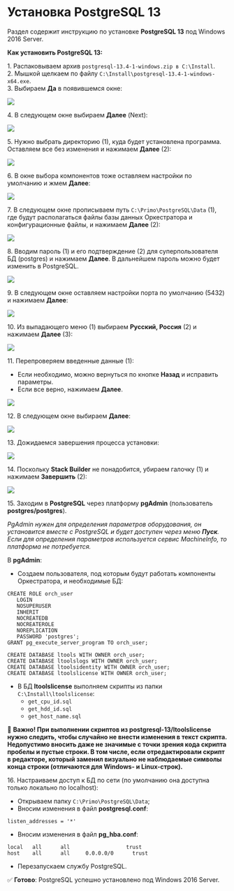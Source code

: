 # Установка PostgreSQL 13
Раздел содержит инструкцию по установке **PostgreSQL 13** под Windows 2016 Server.

**Как установить PostgreSQL 13:**

1\. Распаковываем архив `postgresql-13.4-1-windows.zip в C:\Install`.\
2\. Мышкой щелкаем по файлу `C:\Install\postgresql-13.4-1-windows-x64.exe`.\
3\.	Выбираем **Да** в появившемся окне:

![](<../../../.gitbook/assets/install-postgre-win-1.png>)

4\. В следующем окне выбираем **Далее** (Next):

![](<../../../.gitbook/assets/install-postgre-win-2.png>)

5\. Нужно выбрать директорию (1), куда будет установлена программа. Оставляем все без изменения и нажимаем **Далее** (2):

![](<../../../.gitbook/assets/install-postgre-win-3.png>)

6\. В окне выбора компонентов тоже оставляем настройки по умолчанию и жмем **Далее**:

![](<../../../.gitbook/assets/install-postgre-win-4.png>)

7\. В следующем окне прописываем путь `C:\Primo\PostgreSQL\Data` (1), где будут располагаться файлы базы данных Оркестратора и конфигурационные файлы, и нажимаем **Далее** (2):

![](<../../../.gitbook/assets/install-postgre-win-5.png>)

8\. Вводим пароль (1) и его подтверждение (2) для суперпользователя БД (postgres) и нажимаем **Далее**. В дальнейшем пароль можно будет изменить в PostgreSQL.

![](<../../../.gitbook/assets/install-postgre-win-6.png>)

9\. В следующем окне оставляем настройки порта по умолчанию (5432) и нажимаем **Далее**:

![](<../../../.gitbook/assets/install-postgre-win-7.png>)

10\. Из выпадающего меню (1) выбираем **Русский, Россия** (2) и нажимаем **Далее** (3):

![](<../../../.gitbook/assets/install-postgre-win-8.png>)

11\. Перепроверяем введенные данные (1): 
* Если необходимо, можно вернуться по кнопке **Назад** и исправить параметры. 
* Если все верно, нажимаем **Далее**.

![](<../../../.gitbook/assets/install-postgre-win-9.png>)

12\. В следующем окне выбираем **Далее**:

![](<../../../.gitbook/assets/install-postgre-win-10.png>)

13\. Дожидаемся завершения процесса установки:

![](<../../../.gitbook/assets/install-postgre-win-11.png>)

14\. Поскольку **Stack Builder** не понадобится, убираем галочку (1) и нажимаем **Завершить** (2):

![](<../../../.gitbook/assets/install-postgre-win-12.png>)

15\. Заходим в **PostgreSQL** через платформу **pgAdmin** (пользователь **postgres/postgres**). 

*PgAdmin нужен для определения параметров оборудования, он установится вместе с PostgreSQL и будет доступен через меню **Пуск**. Если для определения параметров используется сервис MachineInfo, то платформа не потребуется.*

В **pgAdmin**:

* Создаем пользователя, под которым будут работать компоненты Оркестратора, и необходимые БД:
```
CREATE ROLE orch_user
   LOGIN
   NOSUPERUSER
   INHERIT
   NOCREATEDB
   NOCREATEROLE
   NOREPLICATION
   PASSWORD 'postgres';
GRANT pg_execute_server_program TO orch_user;

CREATE DATABASE ltools WITH OWNER orch_user;
CREATE DATABASE ltoolslogs WITH OWNER orch_user;
CREATE DATABASE ltoolsidentity WITH OWNER orch_user;
CREATE DATABASE ltoolslicense WITH OWNER orch_user;
```
* В БД **ltoolslicense** выполняем скрипты из папки `C:\Install\ltoolslicense`:
  * `get_cpu_id.sql`
  * `get_hdd_id.sql`
  * `get_host_name.sql`

:red_circle: **Важно! При выполнении скриптов из postgresql-13/ltoolslicense нужно следить, чтобы случайно не внести изменения в текст скрипта. Недопустимо вносить даже не значимые с точки зрения кода скрипта пробелы и пустые строки.
В том числе, если отредактировали скрипт в редакторе, который заменил визуально не наблюдаемые символы конца строки (отличаются для Windows- и Linux-строк).**

16\. Настраиваем доступ к БД по сети (по умолчанию она доступна только локально по localhost):
* Открываем папку `C:\Primo\PostgreSQL\Data`;
* Вносим изменения в файл **postgresql.conf**:
```
listen_addresses = '*'
```
* Вносим изменения в файл **pg_hba.conf**:
```
local   all      all                  trust
host    all      all     0.0.0.0/0  	trust
```
* Перезапускаем службу PostgreSQL.

:white_check_mark: **Готово**: PostgreSQL успешно установлено под Windows 2016 Server.
